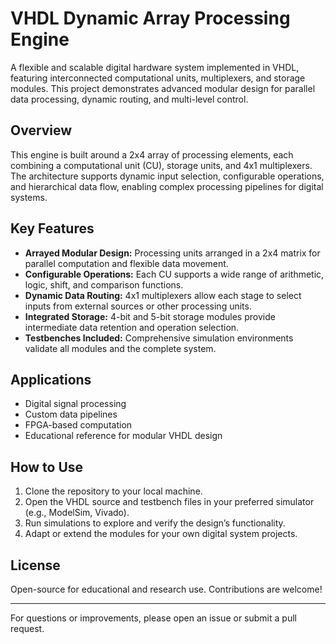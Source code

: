 # VHDL Dynamic Array Processing Engine

A flexible and scalable digital hardware system implemented in VHDL, featuring interconnected computational units, multiplexers, and storage modules. This project demonstrates advanced modular design for parallel data processing, dynamic routing, and multi-level control.

## Overview

This engine is built around a 2x4 array of processing elements, each combining a computational unit (CU), storage units, and 4x1 multiplexers. The architecture supports dynamic input selection, configurable operations, and hierarchical data flow, enabling complex processing pipelines for digital systems.

## Key Features

- **Arrayed Modular Design:** Processing units arranged in a 2x4 matrix for parallel computation and flexible data movement.
- **Configurable Operations:** Each CU supports a wide range of arithmetic, logic, shift, and comparison functions.
- **Dynamic Data Routing:** 4x1 multiplexers allow each stage to select inputs from external sources or other processing units.
- **Integrated Storage:** 4-bit and 5-bit storage modules provide intermediate data retention and operation selection.
- **Testbenches Included:** Comprehensive simulation environments validate all modules and the complete system.

## Applications

- Digital signal processing
- Custom data pipelines
- FPGA-based computation
- Educational reference for modular VHDL design

## How to Use

1. Clone the repository to your local machine.
2. Open the VHDL source and testbench files in your preferred simulator (e.g., ModelSim, Vivado).
3. Run simulations to explore and verify the design’s functionality.
4. Adapt or extend the modules for your own digital system projects.

## License

Open-source for educational and research use. Contributions are welcome!

---

For questions or improvements, please open an issue or submit a pull request.
